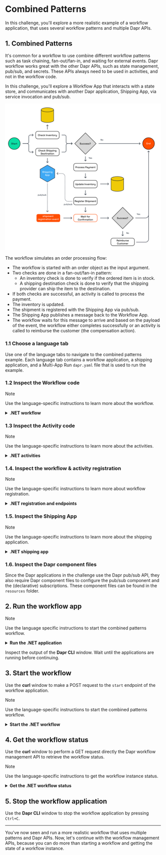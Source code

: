 # Combined Patterns

In this challenge, you'll explore a more realistic example of a workflow application, that uses several workflow patterns and multiple Dapr APIs.

## 1. Combined Patterns

It's common for a workflow to use combine different workflow patterns such as task chaining, fan-out/fan-in, and waiting for external events. Dapr workflow works great with the other Dapr APIs, such as state management, pub/sub, and secrets. These APIs always need to be used in activities, and not in the workflow code.

In this challenge, you'll explore a Workflow App that interacts with a state store, and communicates with another Dapr application, Shipping App, via service invocation and pub/sub.

![Combined patterns](images/dapr-uni-wf-combined-patterns-demo-v1.png)

The workflow simulates an order processing flow:

- The workflow is started with an order object as the input argument.
- Two checks are done in a fan-out/fan-in pattern:
  - An inventory check is done to verify if the ordered item is in stock.
  - A shipping destination check is done to verify that the shipping provider can ship the item to the destination.
- If both checks are successful, an activity is called to process the payment.
- The inventory is updated.
- The shipment is registered with the Shipping App via pub/sub.
- The Shipping App publishes a message back to the Workflow App.
- The workflow waits for this message to arrive and based on the payload of the event, the workflow either completes successfully or an activity is called to reimburse the customer (the compensation action).

### 1.1 Choose a language tab

Use one of the language tabs to navigate to the combined patterns example. Each language tab contains a workflow application, a shipping application, and a Multi-App Run `dapr.yaml` file that is used to run the example.

### 1.2 Inspect the Workflow code

> [!NOTE]
> Use the language-specific instructions to learn more about the workflow.

<details>
   <summary><b>.NET workflow</b></summary>

Open the `OrderWorkflow.cs` file located in the `WorkflowApp` folder. This file contains the workflow code.

</details>

### 1.3 Inspect the Activity code

> [!NOTE]
> Use the language-specific instructions to learn more about the activities.

<details>
   <summary><b>.NET activities</b></summary>

The activity definitions are located in the `WorkflowApp/Activities` folder. The activities are:

- `CheckInventory`: checks if the item is in stock. This activity uses the Dapr state management API to check the inventory.
- `CheckShippingDestination`: checks if the item can be shipped to the destination. This activity uses the Dapr service invocation API to call the `checkDestination` method on the Shipping App.
- `ProcessPayment`: simulates a payment process. This activity only logs the input and returns a success message.
- `UpdateInventory`: updates the inventory. This activity uses the Dapr state management API to update inventory.
- `RegisterShipment`: registers the shipment with the Shipping App. This activity uses the Dapr pub/sub API to publish a message to the `shipment-registration-events` topic.
- `ReimburseCustomer`: simulates a reimbursement for the customer. This activity only logs the input and returns a success message.

</details>

### 1.4. Inspect the workflow & activity registration

> [!NOTE]
> Use the language-specific instructions to learn more about workflow registration.

<details>
   <summary><b>.NET registration and endpoints</b></summary>

Locate the `Program.cs` file in the `WorkflowApp` folder. This file contains the code to register the workflows and activities using the `AddDaprWorkflow()` extension method.

Th WorkflowApp has the following HTTP endpoints:

- `start`, a POST endpoint that is used to start the workflow, and accepts an array of string as the input.
- `shipmentRegistered`, a POST endpoint that is used to receive the shipment registration event from the Shipping App sent via pub/sub messaging. This endpoint uses the `DaprWorkflowClient` to raise an external event to the workflow instance with the shipment registration status.

</details>

### 1.5. Inspect the Shipping App

> [!NOTE]
> Use the language-specific instructions to learn more about the shipping application.

<details>
   <summary><b>.NET shipping app</b></summary>

Locate the `Program.cs` file in the `ShippingApp` folder. This file contains the following HTTP endpoints:

- `checkDestination`, a POST endpoint that that simulates a check if the shipper can ship to the destination. This endpoint is called by the `CheckShippingDestination` activity via service invocation. This method always returns a success message.
- `registerShipment`, a POST endpoint that is used to simulate the registration of a new shipment. This endpoint is handling messages for the subscription of the `shipment-registration-events` topic (published by the WorkflowApp). The method publishes a success status message to the `shipment-registration-confirmed-events` topic as long the order ID is not empty. This is because the order ID is used as the workflow instance ID, and the subscriber to this topic (`shipmentRegistered` method in the WorkflowApp)) needs the workflow instance ID to raise an event to that workflow instance.

</details>

### 1.6. Inspect the Dapr component files

Since the Dapr applications in the challenge use the Dapr pub/sub API, they also require Dapr component files to configure the pub/sub component and the (declarative) subscriptions. These component files can be found in the `resources` folder.

## 2. Run the workflow app

> [!NOTE]
> Use the language specific instructions to start the combined patterns workflow.

<details>
   <summary><b>Run the .NET application</b></summary>

Use the **Dapr CLI** window to run the commands.

Navigate to the *csharp/combined-patterns* folder:

```bash
cd csharp/combined-patterns
```

Install the dependencies and build the projects:

```bash
dotnet build ShippingApp
dotnet build WorkflowApp
```

Run the applications using the Dapr CLI:

```bash
dapr run -f .
```

</details>

Inspect the output of the **Dapr CLI** window. Wait until the applications are running before continuing.

## 3. Start the workflow

Use the **curl** window to make a POST request to the `start` endpoint of the workflow application.

> [!NOTE]
> Use the language-specific instructions to start the combined patterns workflow.

<details>
   <summary><b>Start the .NET workflow</b></summary>

In the **curl** window, run the following command to start the workflow:

```curl
curl -i --request POST \
   --url http://localhost:5260/start \
   --header 'content-type: application/json' \
   --data '{"id": "b0d38481-5547-411e-ae7b-255761cce17a","orderItem" : {"productId": "RBD001","productName": "Rubber Duck","quantity": 10,"totalPrice": 15.00},"customerInfo" : {"id" : "Customer1","country" : "The Netherlands"}}'
```

Expected output:

```text
HTTP/1.1 202 Accepted
Content-Length: 0
Date: Wed, 23 Apr 2025 12:08:02 GMT
Server: Kestrel
Location: b0d38481-5547-411e-ae7b-255761cce17a
```

The **Dapr CLI** window should contain these application log statements:

```text
== APP - order-workflow == CheckInventory: Received input: OrderItem { ProductId = RBD001, ProductName = Rubber Duck, Quantity = 10, TotalPrice = 15.00 }.
== APP - order-workflow == CheckShippingDestination: Received input: Order { Id = 06d49c54-bf65-427b-90d1-730987e96e61, OrderItem = OrderItem { ProductId = RBD001, ProductName = Rubber Duck, Quantity = 10, TotalPrice = 15.00 }, CustomerInfo = CustomerInfo { Id = Customer1, Country = The Netherlands } }.
== APP - shipping == checkDestination: Received input: Order { Id = 06d49c54-bf65-427b-90d1-730987e96e61, OrderItem = OrderItem { ProductId = RBD001, ProductName = Rubber Duck, Quantity = 10, TotalPrice = 15.00 }, CustomerInfo = CustomerInfo { Id = Customer1, Country = The Netherlands } }.
== APP - order-workflow == ProcessPayment: Received input: Order { Id = 06d49c54-bf65-427b-90d1-730987e96e61, OrderItem = OrderItem { ProductId = RBD001, ProductName = Rubber Duck, Quantity = 10, TotalPrice = 15.00 }, CustomerInfo = CustomerInfo { Id = Customer1, Country = The Netherlands } }.
== APP - order-workflow == UpdateInventory: Received input: OrderItem { ProductId = RBD001, ProductName = Rubber Duck, Quantity = 10, TotalPrice = 15.00 }.
== APP - order-workflow == RegisterShipment: Received input: Order { Id = 06d49c54-bf65-427b-90d1-730987e96e61, OrderItem = OrderItem { ProductId = RBD001, ProductName = Rubber Duck, Quantity = 10, TotalPrice = 15.00 }, CustomerInfo = CustomerInfo { Id = Customer1, Country = The Netherlands } }.
== APP - shipping == registerShipment: Received input: Order { Id = 06d49c54-bf65-427b-90d1-730987e96e61, OrderItem = OrderItem { ProductId = RBD001, ProductName = Rubber Duck, Quantity = 10, TotalPrice = 15.00 }, CustomerInfo = CustomerInfo { Id = Customer1, Country = The Netherlands } }.
== APP - order-workflow == Shipment registered for order ShipmentRegistrationStatus { OrderId = 06d49c54-bf65-427b-90d1-730987e96e61, IsSuccess = True, Message = }
```

> [!NOTE]
> The order of the log statements may vary, as the child workflows are executed in parallel.

</details>

## 4. Get the workflow status

Use the **curl** window to perform a GET request directly the Dapr workflow management API to retrieve the workflow status.

> [!NOTE]
> Use the language-specific instructions to get the workflow instance status.

<details>
   <summary><b>Get the .NET workflow status</b></summary>

Use the **curl** window to make a GET request to get the status of a workflow instance:

```curl
curl --request GET --url http://localhost:3560/v1.0/workflows/dapr/<INSTANCEID>
```

Where `<INSTANCEID>` is the workflow instance ID you received in the `Location` header in the previous step.

Expected output:

```json
{
   "instanceID":"b0d38481-5547-411e-ae7b-255761cce17a",
   "workflowName":"OrderWorkflow",
   "createdAt":"2025-04-23T12:08:02.625836530Z",
   "lastUpdatedAt":"2025-04-23T12:08:03.149685594Z",
   "runtimeStatus":"COMPLETED",
   "properties":{
      "dapr.workflow.input":"{\"Id\":\"b0d38481-5547-411e-ae7b-255761cce17a\",\"OrderItem\":{\"ProductId\":\"RBD001\",\"ProductName\":\"Rubber Duck\",\"Quantity\":10,\"TotalPrice\":15.00},\"CustomerInfo\":{\"Id\":\"Customer1\",\"Country\":\"The Netherlands\"}}",
      "dapr.workflow.output":"{\"IsSuccess\":true,\"Message\":\"Order b0d38481-5547-411e-ae7b-255761cce17a processed successfully.\"}"
   }
}
```

</details>

## 5. Stop the workflow application

Use the **Dapr CLI** window to stop the workflow application by pressing `Ctrl+C`.

---

You've now seen and run a more realistic workflow that uses multiple patterns and Dapr APIs. Now, let's continue with the workflow management APIs, because you can do more than starting a workflow and getting the state of a workflow instance.
